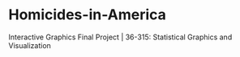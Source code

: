# Homicides-in-America
Interactive Graphics Final Project | 36-315: Statistical Graphics and Visualization 
